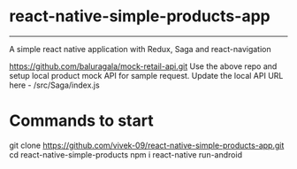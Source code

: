 # react-native-simple-products-app
------------
A simple react native application with Redux, Saga and react-navigation

https://github.com/baluragala/mock-retail-api.git
Use the above repo and setup local product mock API for sample request.
Update the local API URL here - /src/Saga/index.js

# Commands to start
git clone https://github.com/vivek-09/react-native-simple-products-app.git
cd react-native-simple-products
npm i
react-native run-android
